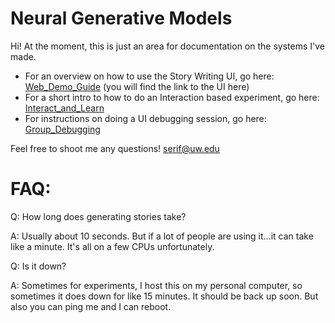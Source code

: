 # Neural Generative Models

Hi! At the moment, this is just an area for documentation on the systems I've made. 

* For an overview on how to use the Story Writing UI, go here: [Web_Demo_Guide](https://github.com/seraphinatarrant/neural-generation/blob/master/Web_Demo_Guide.md) (you will find the link to the UI here)
* For a short intro to how to do an Interaction based experiment, go here: [Interact_and_Learn](https://github.com/seraphinatarrant/neural-generation/blob/master/Interact_and_Learn.md)
* For instructions on doing a UI debugging session, go here: [Group_Debugging](https://github.com/seraphinatarrant/neural-generation/blob/master/Group_Debugging_and_Feedback.md)

Feel free to shoot me any questions! [serif@uw.edu](mailto:serif@uw.edu)

# FAQ:
Q: How long does generating stories take?

A: Usually about 10 seconds. But if a lot of people are using it...it can take like a minute. It's all on a few CPUs unfortunately. 

Q: Is it down?

A: Sometimes for experiments, I host this on my personal computer, so sometimes it does down for like 15 minutes. It should be back up soon. But also you can ping me and I can reboot.
